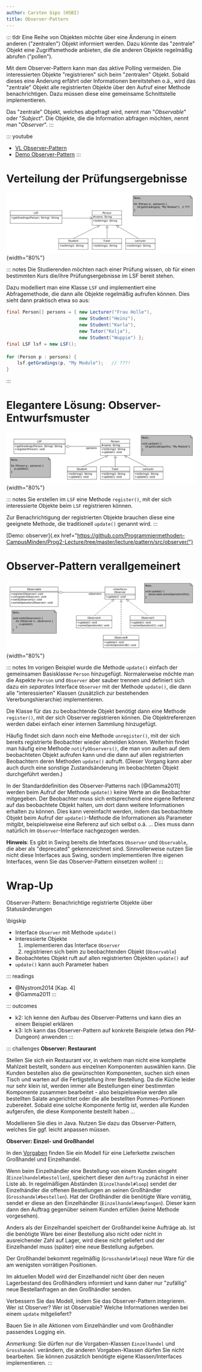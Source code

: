 ```yaml
---
author: Carsten Gips (HSBI)
title: Observer-Pattern
---
```


::: tldr
Eine Reihe von Objekten möchte über eine Änderung in einem anderen ("zentralen")
Objekt informiert werden. Dazu könnte das "zentrale" Objekt eine Zugriffsmethode
anbieten, die die anderen Objekte regelmäßig abrufen ("pollen").

Mit dem Observer-Pattern kann man das aktive Polling vermeiden. Die interessierten
Objekte "registrieren" sich beim "zentralen" Objekt. Sobald dieses eine Änderung
erfährt oder Informationen bereitstehen o.ä., wird das "zentrale" Objekt alle
registrierten Objekte über den Aufruf einer Methode benachrichtigen. Dazu müssen
diese eine gemeinsame Schnittstelle implementieren.

Das "zentrale" Objekt, welches abgefragt wird, nennt man "*Observable*" oder
"*Subject*". Die Objekte, die die Information abfragen möchten, nennt man
"*Observer*".
:::

::: youtube
-   [VL Observer-Pattern](https://youtu.be/833lHcoxeog)
-   [Demo Observer-Pattern](https://youtu.be/0mgB8RfcNuM)
:::

# Verteilung der Prüfungsergebnisse

![](images/lsf.png){width="80%"}

::: notes
Die Studierenden möchten nach einer Prüfung wissen, ob für einen bestimmten Kurs
die/ihre Prüfungsergebnisse im LSF bereit stehen.

Dazu modelliert man eine Klasse `LSF` und implementiert eine Abfragemethode, die
dann alle Objekte regelmäßig aufrufen können. Dies sieht dann praktisch etwa so aus:

``` java
final Person[] persons = { new Lecturer("Frau Holle"),
                           new Student("Heinz"),
                           new Student("Karla"),
                           new Tutor("Kolja"),
                           new Student("Wuppie") };
final LSF lsf = new LSF();

for (Person p : persons) {
    lsf.getGradings(p, "My Module");   // ???!
}
```
:::

# Elegantere Lösung: Observer-Entwurfsmuster

![](images/observerexample.png){width="80%"}

::: notes
Sie erstellen im `LSF` eine Methode `register()`, mit der sich interessierte Objekte
beim `LSF` registrieren können.

Zur Benachrichtigung der registrierten Objekte brauchen diese eine geeignete
Methode, die traditionell `update()` genannt wird.
:::

[Demo: observer]{.ex
href="https://github.com/Programmiermethoden-CampusMinden/Prog2-Lecture/tree/master/lecture/pattern/src/observer/"}

# Observer-Pattern verallgemeinert

![](images/observer.png){width="80%"}

::: notes
Im vorigen Beispiel wurde die Methode `update()` einfach der gemeinsamen Basisklasse
`Person` hinzugefügt. Normalerweise möchte man die Aspekte `Person` und `Observer`
aber sauber trennen und definiert sich dazu ein *separates* Interface `Observer` mit
der Methode `update()`, die dann alle "interessierten" Klassen (zusätzlich zur
bestehenden Vererbungshierarchie) implementieren.

Die Klasse für das zu beobachtende Objekt benötigt dann eine Methode `register()`,
mit der sich Observer registrieren können. Die Objektreferenzen werden dabei einfach
einer internen Sammlung hinzugefügt.

Häufig findet sich dann noch eine Methode `unregister()`, mit der sich bereits
registrierte Beobachter wieder abmelden können. Weiterhin findet man häufig eine
Methode `notifyObservers()`, die man von außen auf dem beobachteten Objekt aufrufen
kann und die dann auf allen registrierten Beobachtern deren Methoden `update()`
aufruft. (Dieser Vorgang kann aber auch durch eine sonstige Zustandsänderung im
beobachteten Objekt durchgeführt werden.)

In der Standarddefinition des Observer-Patterns nach [@Gamma2011] werden beim Aufruf
der Methode `update()` keine Werte an die Beobachter mitgegeben. Der Beobachter muss
sich entsprechend eine eigene Referenz auf das beobachtete Objekt halten, um dort
dann weitere Informationen erhalten zu können. Dies kann vereinfacht werden, indem
das beobachtete Objekt beim Aufruf der `update()`-Methode die Informationen als
Parameter mitgibt, beispielsweise eine Referenz auf sich selbst o.ä. ... Dies muss
dann natürlich im `Observer`-Interface nachgezogen werden.

**Hinweis**: Es gibt in Swing bereits die Interfaces `Observer` und `Observable`,
die aber als "deprecated" gekennzeichnet sind. Sinnvollerweise nutzen Sie nicht
diese Interfaces aus Swing, sondern implementieren Ihre eigenen Interfaces, wenn Sie
das Observer-Pattern einsetzen wollen!
:::

# Wrap-Up

Observer-Pattern: Benachrichtige registrierte Objekte über Statusänderungen

\bigskip

-   Interface `Observer` mit Methode `update()`
-   Interessierte Objekte
    1.  implementieren das Interface `Observer`
    2.  registrieren sich beim zu beobachtenden Objekt (`Observable`)
-   Beobachtetes Objekt ruft auf allen registrierten Objekten `update()` auf
-   `update()` kann auch Parameter haben

::: readings
-   @Nystrom2014 [Kap. 4]
-   @Gamma2011
:::

::: outcomes
-   k2: Ich kenne den Aufbau des Observer-Patterns und kann dies an einem Beispiel
    erklären
-   k3: Ich kann das Observer-Pattern auf konkrete Beispiele (etwa den PM-Dungeon)
    anwenden
:::

::: challenges
**Observer: Restaurant**

Stellen Sie sich ein Restaurant vor, in welchem man nicht eine komplette Mahlzeit
bestellt, sondern aus einzelnen Komponenten auswählen kann. Die Kunden bestellen
also die gewünschten Komponenten, suchen sich einen Tisch und warten auf die
Fertigstellung ihrer Bestellung. Da die Küche leider nur sehr klein ist, werden
immer alle Bestellungen einer bestimmten Komponente zusammen bearbeitet - also
beispielsweise werden alle bestellten Salate angerichtet oder die alle bestellten
Pommes-Portionen zubereitet. Sobald eine solche Komponente fertig ist, werden alle
Kunden aufgerufen, die diese Komponente bestellt haben ...

Modellieren Sie dies in Java. Nutzen Sie dazu das Observer-Pattern, welches Sie ggf.
leicht anpassen müssen.

<!--
-   Typ für Komponenten (Enum reicht)
-   Kunden als Observer (`update`-Methode)
-   Restaurant als Observable (`register`-Methode)
-   Kunden registrieren sich, aber jeweils für eine bestimmte Komponente
    (die Registrierung passiert also mehrfach pro Kunde, aber nur einmal pro Komponente):
    -   (a) Je Komponente eine eigene `registerXYZ()`-Methode im Restaurant
    -   (b) Eine gemeinsame `register()`-Methode, die zusätzlich eine Komponente mit aufnimmt
-   Das `update()` im Kunden ist dann analog mit Parameter (Komponente) oder es gibt pro
    Komponente eine eigene `update`-Methode
-->

**Observer: Einzel- und Großhandel**

In den
[Vorgaben](https://github.com/Programmiermethoden-CampusMinden/Prog2-Lecture/tree/master/lecture/pattern/src/challenges/observer)
finden Sie ein Modell für eine Lieferkette zwischen Großhandel und Einzelhandel.

Wenn beim Einzelhändler eine Bestellung von einem Kunden eingeht
(`Einzelhandel#bestellen`), speichert dieser den `Auftrag` zunächst in einer Liste
ab. In regelmäßigen Abständen (`Einzelhandel#loop`) sendet der Einzelhändler die
offenen Bestellungen an seinen Großhändler (`Grosshandel#bestellen`). Hat der
Großhändler die benötigte Ware vorrätig, sendet er diese an den Einzelhändler
(`Einzelhandel#empfangen`). Dieser kann dann den Auftrag gegenüber seinem Kunden
erfüllen (keine Methode vorgesehen).

Anders als der Einzelhandel speichert der Großhandel keine Aufträge ab. Ist die
benötigte Ware bei einer Bestellung also nicht oder nicht in ausreichender Zahl auf
Lager, wird diese nicht geliefert und der Einzelhandel muss (später) eine neue
Bestellung aufgeben.

Der Großhandel bekommt regelmäßig (`Grosshandel#loop`) neue Ware für die am
wenigsten vorrätigen Positionen.

Im aktuellen Modell wird der Einzelhandel nicht über den neuen Lagerbestand des
Großhändlers informiert und kann daher nur "zufällig" neue Bestellanfragen an den
Großhändler senden.

Verbessern Sie das Modell, indem Sie das Observer-Pattern integrieren. Wer ist
Observer? Wer ist Observable? Welche Informationen werden bei einem `update`
mitgeliefert?

Bauen Sie in alle Aktionen vom Einzelhändler und vom Großhändler passendes Logging
ein.

*Anmerkung*: Sie dürfen nur die Vorgaben-Klassen `Einzelhandel` und `Grosshandel`
verändern, die anderen Vorgaben-Klassen dürfen Sie nicht bearbeiten. Sie können
zusätzlich benötigte eigene Klassen/Interfaces implementieren.
:::
